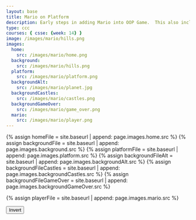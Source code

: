 ```yaml
---
layout: base
title: Mario on Platform
description: Early steps in adding Mario into OOP Game.  This also includes a level change.
type: ccc
courses: { csse: {week: 14} }
image: /images/mario/hills.png
images:
  home:
    src: /images/mario/home.png
  background:
    src: /images/mario/hills.png
  platform:
    src: /images/mario/platform.png
  backgroundAlt:
    src: /images/mario/planet.jpg
  backgroundCastles:
    src: /images/mario/castles.png
  backgroundGameOver:
    src: /images/mario/game_over.png
  mario:
    src: /images/mario/player.png
---
```

<!-- Liquid code, run by Jekyll, used to define location of asset(s) -->
{% assign homeFile = site.baseurl | append: page.images.home.src %}
{% assign backgroundFile = site.baseurl | append: page.images.background.src %}
{% assign platformFile = site.baseurl | append: page.images.platform.src %}
{% assign backgroundFileAlt = site.baseurl | append: page.images.backgroundAlt.src %}
{% assign backgroundFileCastles = site.baseurl | append: page.images.backgroundCastles.src %}
{% assign backgroundFileGameOver = site.baseurl | append: page.images.backgroundGameOver.src %}

{% assign playerFile = site.baseurl | append: page.images.mario.src %}

<style>
    #gameBegin, #controls, #gameOver {
        position: relative;
        z-index: 2; /*Ensure the controls are on top*/
    }
</style>

<!-- Prepare DOM elements -->
<!-- Wrap both the canvas and controls in a container div -->
<div id="canvasContainer">
    <div id="gameBegin" hidden>
        <button id="startGame">Start Game</button>
    </div>
    <div id="controls"> <!-- Controls -->
        <!-- Background controls -->
        <button id="toggleCanvasEffect">Invert</button>
    </div>
    <div id="gameOver" hidden>
        <button id="restartGame">Restart</button>
    </div>
</div>


<script type="module">
    import GameEnv from '{{site.baseurl}}/assets/js/mario/GameEnv.js';
    import GameLevel from '{{site.baseurl}}/assets/js/mario/GameLevel.js';
    import GameControl from '{{site.baseurl}}/assets/js/mario/GameControl.js';

    /*  ==========================================
     *  ===== Game Level Call Backs ==============
     *  ==========================================
    */

    // Level completion tester
    function testerCallBack() {
        // console.log(GameEnv.player?.x)
        if (GameEnv.player?.x > 500) {
            return true;
        } else {
            return false;
        }
    }

    // Start button callback
    async function startGameCallback() {
      const id = document.getElementById("gameBegin");
      id.hidden = false;

      // Helper function to wait for the restart button click
      function waitForButton() {
        return new Promise((resolve) => {
            // Listen for the restart button click
            const waitButton = document.getElementById('startGame');
            const waitButtonListener = () => {
                // Restart the game when the button is clicked
                resolve(true);
            };

            // Attach the restart button listener
            waitButton.addEventListener('click', waitButtonListener);
        });
      }
      
      // Use waitForRestart to wait for the restart button click
      await waitForButton();
      id.hidden = true;
      
      return true;
    }

    // Home screen exits on Game Begin button
    function homeScreenCallback() {
      // gameBegin hidden means game has started
      const id = document.getElementById("gameBegin");
      return id.hidden;
    }

    // Game Over callback
    async function gameOverCallBack() {
      const id = document.getElementById("gameOver");
      id.hidden = false;

      // Helper function to wait for the restart button click
      function waitForButton() {
        return new Promise((resolve) => {
            // Listen for the restart button click
            const waitButton = document.getElementById('restartGame');
            const waitButtonListener = () => {
                // Restart the game when the button is clicked
                resolve(true);
            };

            // Attach the restart button listener
            waitButton.addEventListener('click', waitButtonListener);
        });
      }
      
      // Use waitForRestart to wait for the restart button click
      await waitForButton();
      id.hidden = true;
      
      // Change currentLevel to start/restart value of null
      GameEnv.currentLevel = null;

      return true;
    }

    /*  ==========================================
     *  ========== Game Level setup ==============
     *  ==========================================
    */

    // Store Game levels
    GameEnv.levels = [];

    // Add a GameLevel to the array levels
    function createLevel(backgroundFile, platformFile, playerFile, isComplete) {
        const newLevel = new GameLevel();
        newLevel.setBackgroundFile(backgroundFile);
        newLevel.setPlatformFile(platformFile);
        newLevel.setPlayerFile(playerFile);
        newLevel.setIsComplete(isComplete);
        GameEnv.levels.push(newLevel);
    }

    /* Start sequence (1st wo levels) 
     * a.) the 1st level awaits for key
     * b.) await authomacally cycles to next level, result of managing levels through list order
     * c.) the second level looks at button is press from await
    */
    createLevel('', '', '', startGameCallback);
    createLevel('{{homeFile}}', '', '', homeScreenCallback);

    // Game Screens
    // Mario Hills
    createLevel('{{backgroundFile}}', '{{platformFile}}', '{{playerFile}}', testerCallBack);
    // Alien World
    createLevel('{{backgroundFileAlt}}', '{{platformFile}}', '{{playerFile}}', testerCallBack);

    // Test Game Screens, used during development and test
    // No Platform tester
    // createLevel('{{backgroundFileCastles}}', '', '{{playerFile}}', testerCallBack);
    // No Background tester
    // createLevel('', '{{platformFile}}', '{{playerFile}}', testerCallBack);

    // Game Over
    createLevel('{{backgroundFileGameOver}}', '', '', gameOverCallBack);

    /*  ==========================================
     *  ========== Game Control ==================
     *  ==========================================
    */

    // create listeners
    toggleCanvasEffect.addEventListener('click', GameEnv.toggleInvert);
    window.addEventListener('resize', GameEnv.resize);

    // start game
    GameControl.gameLoop();

</script>
